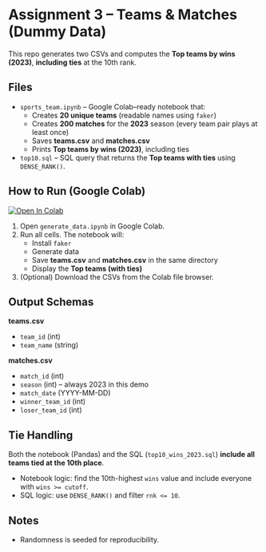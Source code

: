 # Assignment 3 – Teams & Matches (Dummy Data)

This repo generates two CSVs and computes the **Top teams by wins (2023)**, **including ties** at the 10th rank.

## Files
- `sports_team.ipynb` – Google Colab–ready notebook that:
  - Creates **20 unique teams** (readable names using `faker`)
  - Creates **200 matches** for the **2023** season (every team pair plays at least once)
  - Saves **teams.csv** and **matches.csv**
  - Prints **Top teams by wins (2023)**, including ties
- `top10.sql` – SQL query that returns the **Top teams with ties** using `DENSE_RANK()`.

## How to Run (Google Colab)
[![Open In Colab](https://colab.research.google.com/assets/colab-badge.svg)]([https://colab.research.google.com/github/kyle/assignment-3/blob/main/generate_data.ipynb](https://colab.research.google.com/drive/1bb4H1xc233upP9L3iIv6YwVXTRPWF1bI?usp=sharing))
1. Open `generate_data.ipynb` in Google Colab.
2. Run all cells. The notebook will:
   - Install `faker`
   - Generate data
   - Save **teams.csv** and **matches.csv** in the same directory
   - Display the **Top teams (with ties)**
3. (Optional) Download the CSVs from the Colab file browser.

## Output Schemas
**teams.csv**
- `team_id` (int)
- `team_name` (string)

**matches.csv**
- `match_id` (int)
- `season` (int) – always 2023 in this demo
- `match_date` (YYYY-MM-DD)
- `winner_team_id` (int)
- `loser_team_id` (int)

## Tie Handling
Both the notebook (Pandas) and the SQL (`top10_wins_2023.sql`) **include all teams tied at the 10th place**.  
- Notebook logic: find the 10th-highest `wins` value and include everyone with `wins >= cutoff`.
- SQL logic: use `DENSE_RANK()` and filter `rnk <= 10`.


## Notes
- Randomness is seeded for reproducibility.

